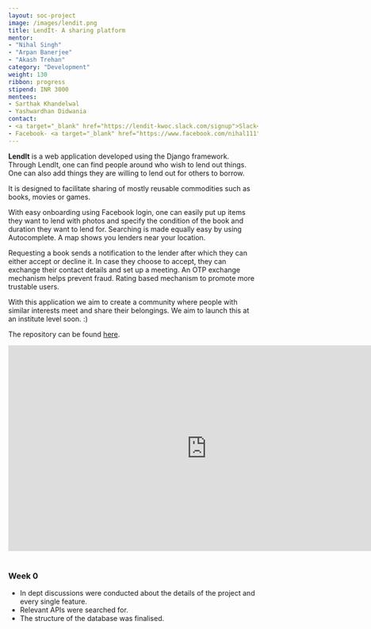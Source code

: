 ```yaml
---
layout: soc-project
image: /images/lendit.png
title: LendIt- A sharing platform
mentor: 
- "Nihal Singh"
- "Arpan Banerjee"
- "Akash Trehan"
category: "Development"
weight: 130
ribbon: progress
stipend: INR 3000
mentees:
- Sarthak Khandelwal
- Yashwardhan Didwania
contact:
- <a target="_blank" href="https://lendit-kwoc.slack.com/signup">Slack</a>
- Facebook- <a target="_blank" href="https://www.facebook.com/nihal111">Nihal Singh</a>, <a target="_blank" href="https://www.facebook.com/arpanbnrj9">Arpan Banerjee</a>, <a target="_blank" href="https://www.facebook.com/AkashTrehan21">Akash Trehan</a>
---
```


**LendIt** is a web application developed using the Django framework. Through LendIt, one can find people around who wish to lend out things. One can also add things they are willing to lend out for others to borrow.

<!--break-->

It is designed to facilitate sharing of mostly reusable commodities such as books, movies or games.

With easy onboarding using Facebook login, one can easily put up items they want to lend with photos and specify the condition of the book and duration they want to lend for. Searching is made equally easy by using Autocomplete. A map shows you lenders near your location.

Requesting a book sends a notification to the lender after which they can either accept or decline it. In case they choose to accept, they can exchange their contact details and set up a meeting. An OTP exchange mechanism helps prevent fraud. Rating based mechanism to promote more trustable users.

With this application we aim to create a community where people with similar interests meet and share their belongings. We aim to launch this at an institute level soon. :)

The repository can be found [here](https://github.com/codemaxx/LendIt).

<center>
<iframe width="800" height="415" src="https://www.youtube.com/embed/LNy_56rEOi4" frameborder="0" allowfullscreen></iframe>
</center>
<br/>

### Week 0
* In dept discussions were conducted about the details of the project and every single feature.
* Relevant APIs were searched for.
* The structure of the database was finalised.